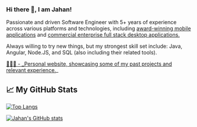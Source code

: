 ### Hi there 👋, I am Jahan!

Passionate and driven Software Engineer with 5+ years of experience across various platforms and technologies, including [award-winning mobile applications](https://apps.apple.com/gb/app/hour-blocks-day-planner/id1456275153#?platform=iphone) and [commercial enterprise full stack desktop applications.](https://www.disclosureservices.com/)

Always willing to try new things, but my strongest skill set include: Java, Angular, Node.JS, and SQL (also including their related tools).

[🧑🏾‍💻 - _Personal website, showcasing some of my past projects and relevant experience.](https://jahanu.github.io)_


## &#x1f4c8; My GitHub Stats
[![Top Langs](https://github-readme-stats.vercel.app/api/top-langs/?username=jahanu&hide=html,css&theme=default&langs_count=5&layout=compact)](https://github.com/anuraghazra/github-readme-stats)

[![Jahan's GitHub stats](https://github-readme-stats.vercel.app/api?username=Jahanu&hide=contribs&theme=default&count_private=true&show_icons=true)](https://github.com/anuraghazra/github-readme-stats)


<!--
**JahanU/jahanu** is a ✨ _special_ ✨ repository because its `README.md` (this file) appears on your GitHub profile.
-->
